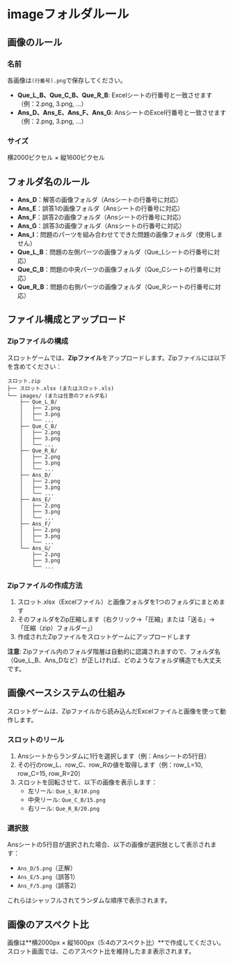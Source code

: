 # imageフォルダルール

## 画像のルール

### 名前

各画像は`(行番号).png`で保存してください。 

- **Que_L_B、Que_C_B、Que_R_B**: Excelシートの行番号と一致させます（例：2.png, 3.png, ...）
- **Ans_D、Ans_E、Ans_F、Ans_G**: AnsシートのExcel行番号と一致させます（例：2.png, 3.png, ...）

### サイズ

横2000ピクセル × 縦1600ピクセル


## フォルダ名のルール

- **Ans_D**：解答の画像フォルダ（Ansシートの行番号に対応）
- **Ans_E**：誤答1の画像フォルダ（Ansシートの行番号に対応）
- **Ans_F**：誤答2の画像フォルダ（Ansシートの行番号に対応）
- **Ans_G**：誤答3の画像フォルダ（Ansシートの行番号に対応）
- **Ans_I**：問題のパーツを組み合わせてできた問題の画像フォルダ（使用しません）
- **Que_L_B**：問題の左側パーツの画像フォルダ（Que_Lシートの行番号に対応）
- **Que_C_B**：問題の中央パーツの画像フォルダ（Que_Cシートの行番号に対応）
- **Que_R_B**：問題の右側パーツの画像フォルダ（Que_Rシートの行番号に対応）


## ファイル構成とアップロード

### Zipファイルの構成

スロットゲームでは、**Zipファイル**をアップロードします。Zipファイルには以下を含めてください：

```
スロット.zip
├── スロット.xlsx (またはスロット.xls)
└── images/ (または任意のフォルダ名)
    ├── Que_L_B/
    │   ├── 2.png
    │   ├── 3.png
    │   └── ...
    ├── Que_C_B/
    │   ├── 2.png
    │   ├── 3.png
    │   └── ...
    ├── Que_R_B/
    │   ├── 2.png
    │   ├── 3.png
    │   └── ...
    ├── Ans_D/
    │   ├── 2.png
    │   ├── 3.png
    │   └── ...
    ├── Ans_E/
    │   ├── 2.png
    │   ├── 3.png
    │   └── ...
    ├── Ans_F/
    │   ├── 2.png
    │   ├── 3.png
    │   └── ...
    └── Ans_G/
        ├── 2.png
        ├── 3.png
        └── ...
```

### Zipファイルの作成方法

1. スロット.xlsx（Excelファイル）と画像フォルダを1つのフォルダにまとめます
2. そのフォルダをZip圧縮します（右クリック→「圧縮」または「送る」→「圧縮（zip）フォルダー」）
3. 作成されたZipファイルをスロットゲームにアップロードします

**注意**: Zipファイル内のフォルダ階層は自動的に認識されますので、フォルダ名（Que_L_B、Ans_Dなど）が正しければ、どのようなフォルダ構造でも大丈夫です。


## 画像ベースシステムの仕組み

スロットゲームは、Zipファイルから読み込んだExcelファイルと画像を使って動作します。

### スロットのリール

1. Ansシートからランダムに1行を選択します（例：Ansシートの5行目）
2. その行のrow_L、row_C、row_Rの値を取得します（例：row_L=10, row_C=15, row_R=20）
3. スロットを回転させて、以下の画像を表示します：
   - 左リール: `Que_L_B/10.png`
   - 中央リール: `Que_C_B/15.png`
   - 右リール: `Que_R_B/20.png`

### 選択肢

Ansシートの5行目が選択された場合、以下の画像が選択肢として表示されます：

- `Ans_D/5.png`（正解）
- `Ans_E/5.png`（誤答1）
- `Ans_F/5.png`（誤答2）

これらはシャッフルされてランダムな順序で表示されます。


## 画像のアスペクト比

画像は**横2000px × 縦1600px（5:4のアスペクト比）**で作成してください。スロット画面では、このアスペクト比を維持したまま表示されます。